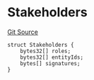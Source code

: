 # Stakeholders
[Git Source](https://github.com/nayms/contracts-v3/blob/0aa70a4d39a9875c02cd43cc38c09012f52d800e/src/shared/FreeStructs.sol)


```solidity
struct Stakeholders {
    bytes32[] roles;
    bytes32[] entityIds;
    bytes[] signatures;
}
```

